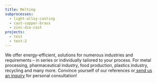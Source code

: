 ```yaml
---
title: Melting
subprocesses:
  - light-alloy-casting
  - cast-copper-brass
  - zinc-die-cast
projects:
  - test
  - test-2
---
```

We offer energy-efficient, solutions for numerous industries and requirements – 
in series or individually tailored to your process. 
For metal processing, pharmaceutical industry, food production, 
plastics industry, recycling and many more. 
Convince yourself of our references 
or[ send us an inquiry](#) for personal consultation!